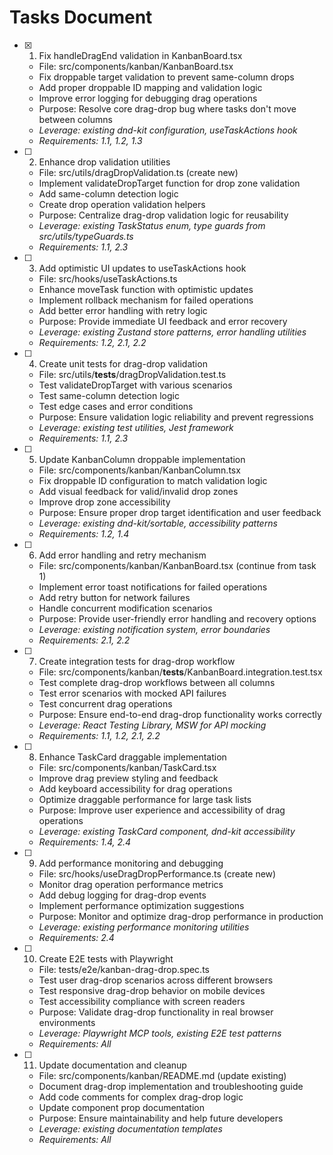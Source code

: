 # Tasks Document

- [x] 1. Fix handleDragEnd validation in KanbanBoard.tsx
  - File: src/components/kanban/KanbanBoard.tsx
  - Fix droppable target validation to prevent same-column drops
  - Add proper droppable ID mapping and validation logic
  - Improve error logging for debugging drag operations
  - Purpose: Resolve core drag-drop bug where tasks don't move between columns
  - _Leverage: existing dnd-kit configuration, useTaskActions hook_
  - _Requirements: 1.1, 1.2, 1.3_

- [ ] 2. Enhance drop validation utilities
  - File: src/utils/dragDropValidation.ts (create new)
  - Implement validateDropTarget function for drop zone validation
  - Add same-column detection logic
  - Create drop operation validation helpers
  - Purpose: Centralize drag-drop validation logic for reusability
  - _Leverage: existing TaskStatus enum, type guards from src/utils/typeGuards.ts_
  - _Requirements: 1.1, 2.3_

- [ ] 3. Add optimistic UI updates to useTaskActions hook
  - File: src/hooks/useTaskActions.ts
  - Enhance moveTask function with optimistic updates
  - Implement rollback mechanism for failed operations
  - Add better error handling with retry logic
  - Purpose: Provide immediate UI feedback and error recovery
  - _Leverage: existing Zustand store patterns, error handling utilities_
  - _Requirements: 1.2, 2.1, 2.2_

- [ ] 4. Create unit tests for drag-drop validation
  - File: src/utils/__tests__/dragDropValidation.test.ts
  - Test validateDropTarget with various scenarios
  - Test same-column detection logic
  - Test edge cases and error conditions
  - Purpose: Ensure validation logic reliability and prevent regressions
  - _Leverage: existing test utilities, Jest framework_
  - _Requirements: 1.1, 2.3_

- [ ] 5. Update KanbanColumn droppable implementation
  - File: src/components/kanban/KanbanColumn.tsx
  - Fix droppable ID configuration to match validation logic
  - Add visual feedback for valid/invalid drop zones
  - Improve drop zone accessibility
  - Purpose: Ensure proper drop target identification and user feedback
  - _Leverage: existing dnd-kit/sortable, accessibility patterns_
  - _Requirements: 1.2, 1.4_

- [ ] 6. Add error handling and retry mechanism
  - File: src/components/kanban/KanbanBoard.tsx (continue from task 1)
  - Implement error toast notifications for failed operations
  - Add retry button for network failures
  - Handle concurrent modification scenarios
  - Purpose: Provide user-friendly error handling and recovery options
  - _Leverage: existing notification system, error boundaries_
  - _Requirements: 2.1, 2.2_

- [ ] 7. Create integration tests for drag-drop workflow
  - File: src/components/kanban/__tests__/KanbanBoard.integration.test.tsx
  - Test complete drag-drop workflows between all columns
  - Test error scenarios with mocked API failures
  - Test concurrent drag operations
  - Purpose: Ensure end-to-end drag-drop functionality works correctly
  - _Leverage: React Testing Library, MSW for API mocking_
  - _Requirements: 1.1, 1.2, 2.1, 2.2_

- [ ] 8. Enhance TaskCard draggable implementation
  - File: src/components/kanban/TaskCard.tsx
  - Improve drag preview styling and feedback
  - Add keyboard accessibility for drag operations
  - Optimize draggable performance for large task lists
  - Purpose: Improve user experience and accessibility of drag operations
  - _Leverage: existing TaskCard component, dnd-kit accessibility_
  - _Requirements: 1.4, 2.4_

- [ ] 9. Add performance monitoring and debugging
  - File: src/hooks/useDragDropPerformance.ts (create new)
  - Monitor drag operation performance metrics
  - Add debug logging for drag-drop events
  - Implement performance optimization suggestions
  - Purpose: Monitor and optimize drag-drop performance in production
  - _Leverage: existing performance monitoring utilities_
  - _Requirements: 2.4_

- [ ] 10. Create E2E tests with Playwright
  - File: tests/e2e/kanban-drag-drop.spec.ts
  - Test user drag-drop scenarios across different browsers
  - Test responsive drag-drop behavior on mobile devices
  - Test accessibility compliance with screen readers
  - Purpose: Validate drag-drop functionality in real browser environments
  - _Leverage: Playwright MCP tools, existing E2E test patterns_
  - _Requirements: All_

- [ ] 11. Update documentation and cleanup
  - File: src/components/kanban/README.md (update existing)
  - Document drag-drop implementation and troubleshooting guide
  - Add code comments for complex drag-drop logic
  - Update component prop documentation
  - Purpose: Ensure maintainability and help future developers
  - _Leverage: existing documentation templates_
  - _Requirements: All_